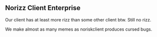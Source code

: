 ## Norizz Client Enterprise

Our client has at least more rizz than some other client btw. Still no rizz.

We make almost as many memes as noriskclient produces cursed bugs.
